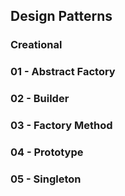 ## Design Patterns

### Creational

### 01 - Abstract Factory

### 02 - Builder

### 03 - Factory Method

### 04 - Prototype

### 05 - Singleton